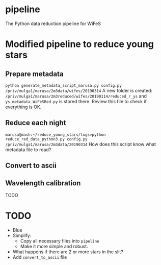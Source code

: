 # pipeline
The Python data reduction pipeline for WiFeS

# Modified pipeline to reduce young stars
## Prepare metadata
`python generate_metadata_script_marusa.py config.py /priv/mulga1/marusa/2m3data/wifes/20190314`
A new folder is created:
`/priv/mulga1/marusa/2m3reduced/wifes/20190114/reduced_r_ys` and `ys_metadata_WiFeSRed.py` is stored there. Review this file to check if everything is OK.
## Reduce each night
`marusa@mash:~/reduce_young_stars/logs>python reduce_red_data_python3.py config.py /priv/mulga1/marusa/2m3data/20190314`
How does this script know what metadata file to read?
## Convert to ascii
## Wavelength calibration
TODO

# TODO
- Blue
- Simplify:
  - Copy all necessary files into `pipeline`
  - Make it more simple and robust.
- What happens if there are 2 or more stars in the slit?
- Add `convert_to_ascii` file
